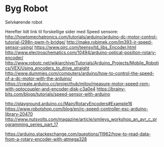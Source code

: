 # Byg Robot

Selvkørende robot

Herefter lidt link til forskellige sider med Speed sensore:
http://howtomechatronics.com/tutorials/arduino/arduino-dc-motor-control-tutorial-l298n-pwm-h-bridge/
http://make.robimek.com/lm393-ir-speed-sensor-using/
https://www.pjrc.com/teensy/td_libs_Encoder.html
http://www.electroschematics.com/10494/arduino-optical-position-rotary-encoder/
http://www.robotc.net/wikiarchive/Tutorials/Arduino_Projects/Mobile_Robotics/VEX/Using_encoders_to_drive_straight
http://www.dummies.com/computers/arduino/how-to-control-the-speed-of-a-dc-motor-with-the-arduino/
https://create.arduino.cc/projecthub/mitov/measure-motor-speed-rpm-with-optocoupler-and-encoder-disk-c3a0e4
https://brainy-bits.com/blogs/tutorials/speed-sensor-with-arduino


http://playground.arduino.cc/Main/RotaryEncoders#Example16
https://www.robotshop.com/blog/en/rc-speed-controller-esc-arduino-library-20470
http://www.nutsvolts.com/magazine/article/smileys_workshop_an_avr_c_programming_series_part_17

https://arduino.stackexchange.com/questions/11962/how-to-read-data-from-a-rotary-encoder-with-atmega328

